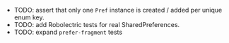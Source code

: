 - TODO: assert that only one `Pref` instance is created / added per unique enum key.
- TODO: add Robolectric tests for real SharedPreferences.
- TODO: expand `prefer-fragment` tests
